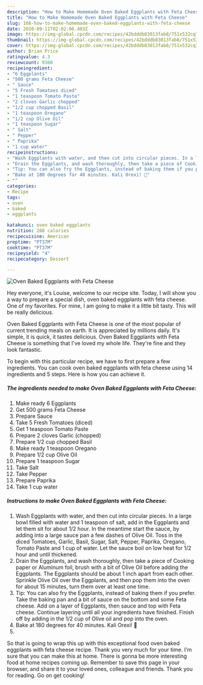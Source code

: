 ```yaml
---
description: "How to Make Homemade Oven Baked Eggplants with Feta Cheese"
title: "How to Make Homemade Oven Baked Eggplants with Feta Cheese"
slug: 168-how-to-make-homemade-oven-baked-eggplants-with-feta-cheese
date: 2020-09-11T02:02:06.403Z
image: https://img-global.cpcdn.com/recipes/42bdddb83013fab8/751x532cq70/oven-baked-eggplants-with-feta-cheese-recipe-main-photo.jpg
thumbnail: https://img-global.cpcdn.com/recipes/42bdddb83013fab8/751x532cq70/oven-baked-eggplants-with-feta-cheese-recipe-main-photo.jpg
cover: https://img-global.cpcdn.com/recipes/42bdddb83013fab8/751x532cq70/oven-baked-eggplants-with-feta-cheese-recipe-main-photo.jpg
author: Brian Price
ratingvalue: 4.3
reviewcount: 9360
recipeingredient:
- "6 Eggplants"
- "500 grams Feta Cheese"
- " Sauce"
- "5 Fresh Tomatoes diced"
- "1 teaspoon Tomato Paste"
- "2 cloves Garlic chopped"
- "1/2 cup chopped Basil"
- "1 teaspoon Oregano"
- "1/2 cup Olive Oil"
- "1 teaspoon Sugar"
- " Salt"
- " Pepper"
- " Paprika"
- "1 cup water"
recipeinstructions:
- "Wash Eggplants with water, and then cut into circular pieces. In a large bowl filled with water and 1 teaspoon of salt, add in the Eggplants and let them sit for about 1/2 hour. In the meantime start the sauce, by adding into a large sauce pan a few dashes of Olive Oil. Toss in the diced Tomatoes, Garlic, Basil, Sugar, Salt, Pepper, Paprika, Oregano, Tomato Paste and 1 cup of water. Let the sauce boil on low heat for 1/2 hour and until thickened."
- "Drain the Eggplants, and wash thoroughly, then take a piece of Cooking paper or Aluminum foil, brush with a bit of Olive Oil before adding the Eggplants. The Eggplants should be about 1 inch apart from each other. Sprinkle Olive Oil over the Eggplants, and then pop them into the oven for about 15 minutes, turn them over at least one time."
- "Tip: You can also fry the Eggplants, instead of baking them if you prefer. Take the baking pan and a bit of sauce on the bottom and some Feta cheese. Add on a layer of Eggplants, then sauce and top with Feta cheese. Continue layering until all your ingredients have finished. Finish off by adding in the 1/2 cup of Olive oil and pop into the oven."
- "Bake at 180 degrees for 40 minutes. Kali Orexi! 🙂"
- ""
categories:
- Recipe
tags:
- oven
- baked
- eggplants

katakunci: oven baked eggplants 
nutrition: 208 calories
recipecuisine: American
preptime: "PT37M"
cooktime: "PT37M"
recipeyield: "4"
recipecategory: Dessert

---
```



![Oven Baked Eggplants with Feta Cheese](https://img-global.cpcdn.com/recipes/42bdddb83013fab8/751x532cq70/oven-baked-eggplants-with-feta-cheese-recipe-main-photo.jpg)

Hey everyone, it's Louise, welcome to our recipe site. Today, I will show you a way to prepare a special dish, oven baked eggplants with feta cheese. One of my favorites. For mine, I am going to make it a little bit tasty. This will be really delicious.

Oven Baked Eggplants with Feta Cheese is one of the most popular of current trending meals on earth. It is appreciated by millions daily. It's simple, it is quick, it tastes delicious. Oven Baked Eggplants with Feta Cheese is something that I've loved my whole life. They're fine and they look fantastic.




To begin with this particular recipe, we have to first prepare a few ingredients. You can cook oven baked eggplants with feta cheese using 14 ingredients and 5 steps. Here is how you can achieve it.

<!--inarticleads1-->

##### The ingredients needed to make Oven Baked Eggplants with Feta Cheese:

1. Make ready 6 Eggplants
1. Get 500 grams Feta Cheese
1. Prepare  Sauce
1. Take 5 Fresh Tomatoes (diced)
1. Get 1 teaspoon Tomato Paste
1. Prepare 2 cloves Garlic (chopped)
1. Prepare 1/2 cup chopped Basil
1. Make ready 1 teaspoon Oregano
1. Prepare 1/2 cup Olive Oil
1. Prepare 1 teaspoon Sugar
1. Take  Salt
1. Take  Pepper
1. Prepare  Paprika
1. Take 1 cup water




<!--inarticleads2-->

##### Instructions to make Oven Baked Eggplants with Feta Cheese:

1. Wash Eggplants with water, and then cut into circular pieces. In a large bowl filled with water and 1 teaspoon of salt, add in the Eggplants and let them sit for about 1/2 hour. In the meantime start the sauce, by adding into a large sauce pan a few dashes of Olive Oil. Toss in the diced Tomatoes, Garlic, Basil, Sugar, Salt, Pepper, Paprika, Oregano, Tomato Paste and 1 cup of water. Let the sauce boil on low heat for 1/2 hour and until thickened.
1. Drain the Eggplants, and wash thoroughly, then take a piece of Cooking paper or Aluminum foil, brush with a bit of Olive Oil before adding the Eggplants. The Eggplants should be about 1 inch apart from each other. Sprinkle Olive Oil over the Eggplants, and then pop them into the oven for about 15 minutes, turn them over at least one time.
1. Tip: You can also fry the Eggplants, instead of baking them if you prefer. Take the baking pan and a bit of sauce on the bottom and some Feta cheese. Add on a layer of Eggplants, then sauce and top with Feta cheese. Continue layering until all your ingredients have finished. Finish off by adding in the 1/2 cup of Olive oil and pop into the oven.
1. Bake at 180 degrees for 40 minutes. Kali Orexi! 🙂
1. 




So that is going to wrap this up with this exceptional food oven baked eggplants with feta cheese recipe. Thank you very much for your time. I'm sure that you can make this at home. There is gonna be more interesting food at home recipes coming up. Remember to save this page in your browser, and share it to your loved ones, colleague and friends. Thank you for reading. Go on get cooking!

